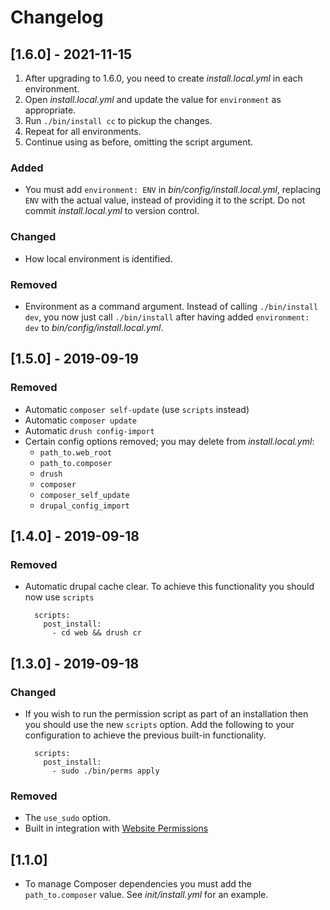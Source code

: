 # Changelog

## [1.6.0] - 2021-11-15

1. After upgrading to 1.6.0, you need to create _install.local.yml_ in each environment.
2. Open _install.local.yml_ and update the value for `environment` as appropriate.
3. Run `./bin/install cc` to pickup the changes.
4. Repeat for all environments.
5. Continue using as before, omitting the script argument.

### Added

- You must add `environment: ENV` in _bin/config/install.local.yml_, replacing `ENV` with the actual value, instead of providing it to the script. Do not commit _install.local.yml_ to version control.

### Changed

- How local environment is identified.

### Removed

- Environment as a command argument. Instead of calling `./bin/install dev`, you now just call `./bin/install` after having added `environment: dev` to _bin/config/install.local.yml_.

## [1.5.0] - 2019-09-19

### Removed

- Automatic `composer self-update` (use `scripts` instead)
- Automatic `composer update`
- Automatic `drush config-import`
- Certain config options removed; you may delete from _install.local.yml_:
    - `path_to.web_root`
    - `path_to.composer`
    - `drush`
    - `composer`
    - `composer_self_update`
    - `drupal_config_import`

## [1.4.0] - 2019-09-18

### Removed

- Automatic drupal cache clear. To achieve this functionality you should now use `scripts`

        scripts:
          post_install:
            - cd web && drush cr

## [1.3.0] - 2019-09-18

### Changed

- If you wish to run the permission script as part of an installation then you should use the new `scripts` option. Add the following to your configuration to achieve the previous built-in functionality.

        scripts:
          post_install:
            - sudo ./bin/perms apply

### Removed

- The `use_sudo` option.
- Built in integration with [Website Permissions](https://github.com/aklump/website-perms)

## [1.1.0]

- To manage Composer dependencies you must add the `path_to.composer` value. See _init/install.yml_ for an example.
